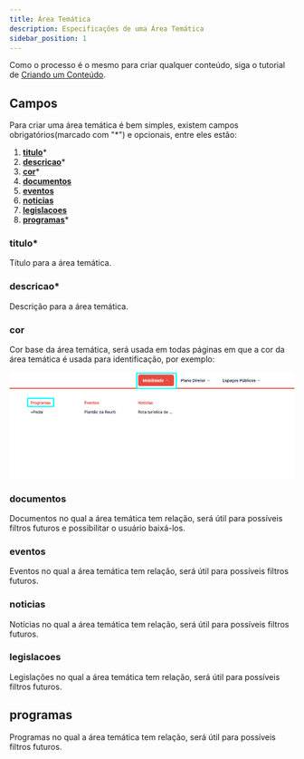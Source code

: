 ```yaml
---
title: Área Temática
description: Especificações de uma Área Temática
sidebar_position: 1
---
```


Como o processo é o mesmo para criar qualquer conteúdo, siga o tutorial de
[Criando um Conteúdo](/docs/guias/gestao-de-conteudo/criando.md).

## Campos

Para criar uma área temática é bem simples, existem campos obrigatórios(marcado
com "\*") e opcionais, entre eles estão:

1. [**titulo**](#titulo)\*
2. [**descricao**](#descricao)\*
3. [**cor**](#cor)\*
4. [**documentos**](#documentos)
5. [**eventos**](#eventos)
6. [**noticias**](#noticias)
7. [**legislacoes**](#legislacoes)
8. [**programas**](#programas)\*

### titulo\*

Título para a área temática.

### descricao\*

Descrição para a área temática.

### cor

Cor base da área temática, será usada em todas páginas em que a cor da área
temática é usada para identificação, por exemplo:

![Alt text](images/theme-color.png)

### documentos

Documentos no qual a área temática tem relação, será útil para possíveis filtros
futuros e possibilitar o usuário baixá-los.

### eventos

Eventos no qual a área temática tem relação, será útil para possíveis filtros
futuros.

### noticias

Notícias no qual a área temática tem relação, será útil para possíveis filtros
futuros.

### legislacoes

Legislações no qual a área temática tem relação, será útil para possíveis
filtros futuros.

## programas

Programas no qual a área temática tem relação, será útil para possíveis filtros
futuros.
